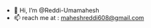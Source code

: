 - 👋 Hi, I’m @Reddi-Umamahesh
- 📫 reach me at : maheshreddi608@gmail.com

<!---
Reddi-Umamahesh/Reddi-Umamahesh is a ✨ special ✨ repository because its `README.md` (this file) appears on your GitHub profile.
You can click the Preview link to take a look at your changes.
--->
